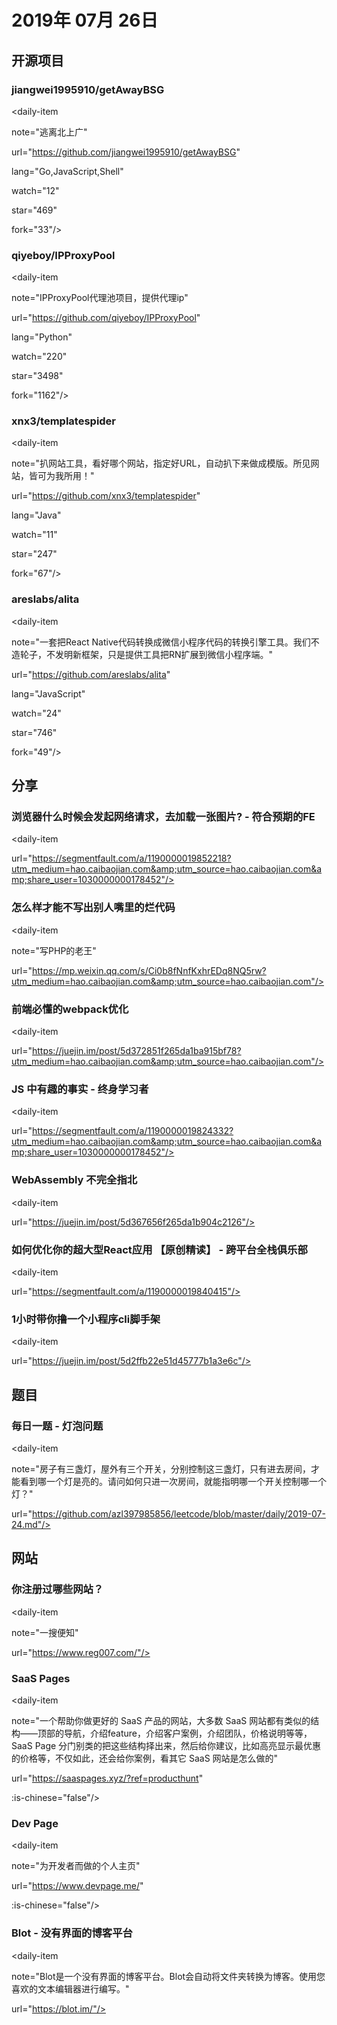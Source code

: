 # 2019年 07月 26日

## 开源项目

### jiangwei1995910/getAwayBSG

<daily-item

  note="逃离北上广"

  url="https://github.com/jiangwei1995910/getAwayBSG"

  lang="Go,JavaScript,Shell"

  watch="12"

  star="469"

  fork="33"/>

### qiyeboy/IPProxyPool

<daily-item

  note="IPProxyPool代理池项目，提供代理ip"

  url="https://github.com/qiyeboy/IPProxyPool"

  lang="Python"

  watch="220"

  star="3498"

  fork="1162"/>

### xnx3/templatespider

<daily-item

  note="扒网站工具，看好哪个网站，指定好URL，自动扒下来做成模版。所见网站，皆可为我所用！"

  url="https://github.com/xnx3/templatespider"

  lang="Java"

  watch="11"

  star="247"

  fork="67"/>

### areslabs/alita

<daily-item

  note="一套把React Native代码转换成微信小程序代码的转换引擎工具。我们不造轮子，不发明新框架，只是提供工具把RN扩展到微信小程序端。"

  url="https://github.com/areslabs/alita"

  lang="JavaScript"

  watch="24"

  star="746"

  fork="49"/>

## 分享

### 浏览器什么时候会发起网络请求，去加载一张图片? - 符合预期的FE

<daily-item

  url="https://segmentfault.com/a/1190000019852218?utm_medium=hao.caibaojian.com&amp;utm_source=hao.caibaojian.com&amp;share_user=1030000000178452"/>

### 怎么样才能不写出别人嘴里的烂代码

<daily-item

  note="写PHP的老王"

  url="https://mp.weixin.qq.com/s/Ci0b8fNnfKxhrEDq8NQ5rw?utm_medium=hao.caibaojian.com&amp;utm_source=hao.caibaojian.com"/>

### 前端必懂的webpack优化

<daily-item

  url="https://juejin.im/post/5d372851f265da1ba915bf78?utm_medium=hao.caibaojian.com&amp;utm_source=hao.caibaojian.com"/>

### JS 中有趣的事实 - 终身学习者

<daily-item

  url="https://segmentfault.com/a/1190000019824332?utm_medium=hao.caibaojian.com&amp;utm_source=hao.caibaojian.com&amp;share_user=1030000000178452"/>

### WebAssembly 不完全指北

<daily-item

  url="https://juejin.im/post/5d367656f265da1b904c2126"/>

### 如何优化你的超大型React应用 【原创精读】 - 跨平台全栈俱乐部

<daily-item

  url="https://segmentfault.com/a/1190000019840415"/>

### 1小时带你撸一个小程序cli脚手架

<daily-item

  url="https://juejin.im/post/5d2ffb22e51d45777b1a3e6c"/>

## 题目

### 毎日一题 - 灯泡问题

<daily-item

  note="房子有三盏灯，屋外有三个开关，分别控制这三盏灯，只有进去房间，才能看到哪一个灯是亮的。请问如何只进一次房间，就能指明哪一个开关控制哪一个灯？"

  url="https://github.com/azl397985856/leetcode/blob/master/daily/2019-07-24.md"/>

## 网站

### 你注册过哪些网站？

<daily-item

  note="一搜便知"

  url="https://www.reg007.com/"/>

### SaaS Pages

<daily-item

  note="一个帮助你做更好的 SaaS 产品的网站，大多数 SaaS 网站都有类似的结构——顶部的导航，介绍feature，介绍客户案例，介绍团队，价格说明等等，SaaS Page 分门别类的把这些结构择出来，然后给你建议，比如高亮显示最优惠的价格等，不仅如此，还会给你案例，看其它 SaaS 网站是怎么做的"

  url="https://saaspages.xyz/?ref=producthunt"

  :is-chinese="false"/>

### Dev Page

<daily-item

  note="为开发者而做的个人主页"

  url="https://www.devpage.me/"

  :is-chinese="false"/>

### Blot - 没有界面的博客平台

<daily-item

  note="Blot是一个没有界面的博客平台。Blot会自动将文件夹转换为博客。使用您喜欢的文本编辑器进行编写。"

  url="https://blot.im/"/>

<daily-footer/>
